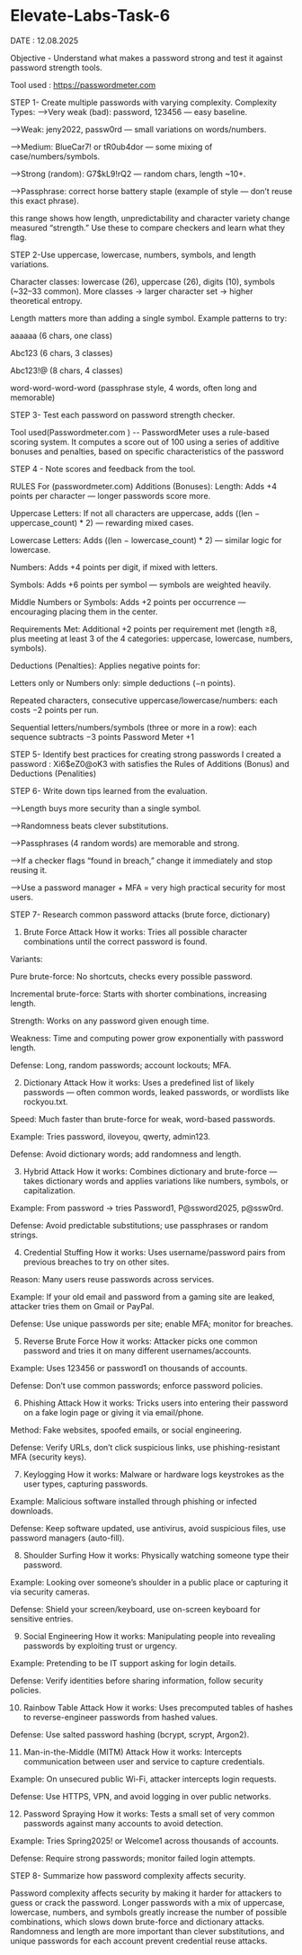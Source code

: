 # Elevate-Labs-Task-6

DATE : 12.08.2025

Objective -  Understand what makes a password strong and test it against password strength tools.

Tool used : https://passwordmeter.com

STEP 1- Create multiple passwords with varying complexity.
Complexity Types:
-->Very weak (bad): password, 123456 — easy baseline.

-->Weak: jeny2022, passw0rd — small variations on words/numbers.

-->Medium: BlueCar7! or tR0ub4dor — some mixing of case/numbers/symbols.

-->Strong (random): G7$kL9!rQ2 — random chars, length ~10+.

-->Passphrase: correct horse battery staple (example of style — don’t reuse this exact phrase).

this range shows how length, unpredictability and character variety change measured “strength.” Use these to compare checkers and learn what they flag.

STEP 2-Use uppercase, lowercase, numbers, symbols, and length variations.

Character classes: lowercase (26), uppercase (26), digits (10), symbols (~32–33 common). 
More classes → larger character set → higher theoretical entropy.

Length matters more than adding a single symbol. Example patterns to try:

aaaaaa (6 chars, one class)

Abc123 (6 chars, 3 classes)

Abc123!@ (8 chars, 4 classes)

word-word-word-word (passphrase style, 4 words, often long and memorable)

STEP 3- Test each password on password strength checker.

Tool used(Passwordmeter.com ) -- PasswordMeter uses a rule-based scoring system. It computes a score out of 100 using a series of additive bonuses and penalties, based on specific characteristics of the password

STEP 4 - Note scores and feedback from the tool.

RULES For (passwordmeter.com)
Additions (Bonuses):
Length: Adds +4 points per character — longer passwords score more.

Uppercase Letters: If not all characters are uppercase, adds ((len − uppercase_count) * 2) — rewarding mixed cases.

Lowercase Letters: Adds ((len − lowercase_count) * 2) — similar logic for lowercase.

Numbers: Adds +4 points per digit, if mixed with letters.
 
Symbols: Adds +6 points per symbol — symbols are weighted heavily.

Middle Numbers or Symbols: Adds +2 points per occurrence — encouraging placing them in the center.

Requirements Met: Additional +2 points per requirement met (length ≥8, plus meeting at least 3 of the 4 categories: uppercase, lowercase, numbers, symbols).

Deductions (Penalties):
Applies negative points for:

Letters only or Numbers only: simple deductions (−n points).

Repeated characters, consecutive uppercase/lowercase/numbers: each costs −2 points per run.

Sequential letters/numbers/symbols (three or more in a row): each sequence subtracts −3 points 
Password Meter +1

STEP 5- Identify best practices for creating strong passwords
 I created a password : Xi6$eZ0@oK3 with satisfies the Rules of Additions (Bonus) and Deductions (Penalities)

 STEP 6- Write down tips learned from the evaluation.

-->Length buys more security than a single symbol.

-->Randomness beats clever substitutions.

-->Passphrases (4 random words) are memorable and strong.

-->If a checker flags “found in breach,” change it immediately and stop reusing it.

-->Use a password manager + MFA = very high practical security for most users.

STEP 7- Research common password attacks (brute force, dictionary)
1. Brute Force Attack
How it works:
Tries all possible character combinations until the correct password is found.

Variants:

Pure brute-force: No shortcuts, checks every possible password.

Incremental brute-force: Starts with shorter combinations, increasing length.

Strength: Works on any password given enough time.

Weakness: Time and computing power grow exponentially with password length.

Defense: Long, random passwords; account lockouts; MFA.

2. Dictionary Attack
How it works:
Uses a predefined list of likely passwords — often common words, leaked passwords, or wordlists like rockyou.txt.

Speed: Much faster than brute-force for weak, word-based passwords.

Example:
Tries password, iloveyou, qwerty, admin123.

Defense: Avoid dictionary words; add randomness and length.

3. Hybrid Attack
How it works:
Combines dictionary and brute-force — takes dictionary words and applies variations like numbers, symbols, or capitalization.

Example:
From password → tries Password1, P@ssword2025, p@ssw0rd.

Defense: Avoid predictable substitutions; use passphrases or random strings.

4. Credential Stuffing
How it works:
Uses username/password pairs from previous breaches to try on other sites.

Reason: Many users reuse passwords across services.

Example:
If your old email and password from a gaming site are leaked, attacker tries them on Gmail or PayPal.

Defense: Use unique passwords per site; enable MFA; monitor for breaches.

5. Reverse Brute Force
How it works:
Attacker picks one common password and tries it on many different usernames/accounts.

Example:
Uses 123456 or password1 on thousands of accounts.

Defense: Don’t use common passwords; enforce password policies.

6. Phishing Attack
How it works:
Tricks users into entering their password on a fake login page or giving it via email/phone.

Method: Fake websites, spoofed emails, or social engineering.

Defense: Verify URLs, don’t click suspicious links, use phishing-resistant MFA (security keys).

7. Keylogging
How it works:
Malware or hardware logs keystrokes as the user types, capturing passwords.

Example:
Malicious software installed through phishing or infected downloads.

Defense: Keep software updated, use antivirus, avoid suspicious files, use password managers (auto-fill).

8. Shoulder Surfing
How it works:
Physically watching someone type their password.

Example:
Looking over someone’s shoulder in a public place or capturing it via security cameras.

Defense: Shield your screen/keyboard, use on-screen keyboard for sensitive entries.

9. Social Engineering
How it works:
Manipulating people into revealing passwords by exploiting trust or urgency.

Example:
Pretending to be IT support asking for login details.

Defense: Verify identities before sharing information, follow security policies.

10. Rainbow Table Attack
How it works:
Uses precomputed tables of hashes to reverse-engineer passwords from hashed values.

Defense: Use salted password hashing (bcrypt, scrypt, Argon2).

11. Man-in-the-Middle (MITM) Attack
How it works:
Intercepts communication between user and service to capture credentials.

Example:
On unsecured public Wi-Fi, attacker intercepts login requests.

Defense: Use HTTPS, VPN, and avoid logging in over public networks.

12. Password Spraying
How it works:
Tests a small set of very common passwords against many accounts to avoid detection.

Example:
Tries Spring2025! or Welcome1 across thousands of accounts.

Defense: Require strong passwords; monitor failed login attempts.

STEP 8- Summarize how password complexity affects security.

Password complexity affects security by making it harder for attackers to guess or crack the password.
Longer passwords with a mix of uppercase, lowercase, numbers, and symbols greatly increase the number of possible combinations, which slows down brute-force and dictionary attacks.
Randomness and length are more important than clever substitutions, and unique passwords for each account prevent credential reuse attacks.

